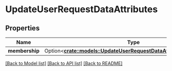 # UpdateUserRequestDataAttributes

## Properties

Name | Type | Description | Notes
------------ | ------------- | ------------- | -------------
**membership** | Option<[**crate::models::UpdateUserRequestDataAttributesMembership**](updateUser_request_data_attributes_membership.md)> |  | 

[[Back to Model list]](../README.md#documentation-for-models) [[Back to API list]](../README.md#documentation-for-api-endpoints) [[Back to README]](../README.md)


